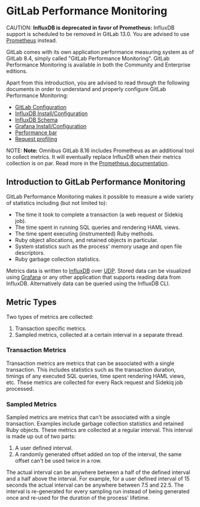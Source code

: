 # GitLab Performance Monitoring

CAUTION: **InfluxDB is deprecated in favor of Prometheus:**
InfluxDB support is scheduled to be removed in GitLab 13.0.
You are advised to use [Prometheus](../prometheus/index.md) instead.

GitLab comes with its own application performance measuring system as of GitLab
8.4, simply called "GitLab Performance Monitoring". GitLab Performance Monitoring is available in both the
Community and Enterprise editions.

Apart from this introduction, you are advised to read through the following
documents in order to understand and properly configure GitLab Performance Monitoring:

- [GitLab Configuration](gitlab_configuration.md)
- [InfluxDB Install/Configuration](influxdb_configuration.md)
- [InfluxDB Schema](influxdb_schema.md)
- [Grafana Install/Configuration](grafana_configuration.md)
- [Performance bar](performance_bar.md)
- [Request profiling](request_profiling.md)

NOTE: **Note:**
Omnibus GitLab 8.16 includes Prometheus as an additional tool to collect
metrics. It will eventually replace InfluxDB when their metrics collection is
on par. Read more in the [Prometheus documentation](../prometheus/index.md).

## Introduction to GitLab Performance Monitoring

GitLab Performance Monitoring makes it possible to measure a wide variety of statistics
including (but not limited to):

- The time it took to complete a transaction (a web request or Sidekiq job).
- The time spent in running SQL queries and rendering HAML views.
- The time spent executing (instrumented) Ruby methods.
- Ruby object allocations, and retained objects in particular.
- System statistics such as the process' memory usage and open file descriptors.
- Ruby garbage collection statistics.

Metrics data is written to [InfluxDB](https://www.influxdata.com/products/influxdb-overview/)
over [UDP][influxdb-udp]. Stored data can be visualized using [Grafana](https://grafana.com) or any other application that
supports reading data from InfluxDB. Alternatively data can be queried using the
InfluxDB CLI.

## Metric Types

Two types of metrics are collected:

1. Transaction specific metrics.
1. Sampled metrics, collected at a certain interval in a separate thread.

### Transaction Metrics

Transaction metrics are metrics that can be associated with a single
transaction. This includes statistics such as the transaction duration, timings
of any executed SQL queries, time spent rendering HAML views, etc. These metrics
are collected for every Rack request and Sidekiq job processed.

### Sampled Metrics

Sampled metrics are metrics that can't be associated with a single transaction.
Examples include garbage collection statistics and retained Ruby objects. These
metrics are collected at a regular interval. This interval is made up out of two
parts:

1. A user defined interval.
1. A randomly generated offset added on top of the interval, the same offset
   can't be used twice in a row.

The actual interval can be anywhere between a half of the defined interval and a
half above the interval. For example, for a user defined interval of 15 seconds
the actual interval can be anywhere between 7.5 and 22.5. The interval is
re-generated for every sampling run instead of being generated once and re-used
for the duration of the process' lifetime.

[influxdb-udp]: https://docs.influxdata.com/influxdb/v0.9/write_protocols/udp/
